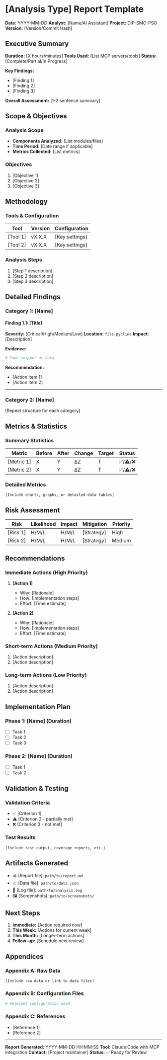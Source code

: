 # [Analysis Type] Report Template

**Date:** YYYY-MM-DD
**Analyst:** [Name/AI Assistant]
**Project:** DIP-SMC-PSO
**Version:** [Version/Commit Hash]

## Executive Summary

**Duration:** [X hours/minutes]
**Tools Used:** [List MCP servers/tools]
**Status:** [Complete/Partial/In Progress]

**Key Findings:**
- [Finding 1]
- [Finding 2]
- [Finding 3]

**Overall Assessment:** [1-2 sentence summary]

## Scope & Objectives

### Analysis Scope
- **Components Analyzed:** [List modules/files]
- **Time Period:** [Date range if applicable]
- **Metrics Collected:** [List metrics]

### Objectives
1. [Objective 1]
2. [Objective 2]
3. [Objective 3]

## Methodology

### Tools & Configuration

| Tool | Version | Configuration |
|------|---------|---------------|
| [Tool 1] | vX.X.X | [Key settings] |
| [Tool 2] | vX.X.X | [Key settings] |

### Analysis Steps
1. [Step 1 description]
2. [Step 2 description]
3. [Step 3 description]

## Detailed Findings

### Category 1: [Name]

#### Finding 1.1: [Title]

**Severity:** [Critical/High/Medium/Low]
**Location:** `file.py:line`
**Impact:** [Description]

**Evidence:**
```python
# Code snippet or data
```

**Recommendation:**
- [Action item 1]
- [Action item 2]

---

### Category 2: [Name]

[Repeat structure for each category]

## Metrics & Statistics

### Summary Statistics

| Metric | Before | After | Change | Target | Status |
|--------|--------|-------|--------|--------|--------|
| [Metric 1] | X | Y | ΔZ | T | ✅/⚠️/❌ |
| [Metric 2] | X | Y | ΔZ | T | ✅/⚠️/❌ |

### Detailed Metrics

```
[Include charts, graphs, or detailed data tables]
```

## Risk Assessment

| Risk | Likelihood | Impact | Mitigation | Priority |
|------|------------|--------|------------|----------|
| [Risk 1] | H/M/L | H/M/L | [Strategy] | High |
| [Risk 2] | H/M/L | H/M/L | [Strategy] | Medium |

## Recommendations

### Immediate Actions (High Priority)
1. **[Action 1]**
   - Why: [Rationale]
   - How: [Implementation steps]
   - Effort: [Time estimate]

2. **[Action 2]**
   - Why: [Rationale]
   - How: [Implementation steps]
   - Effort: [Time estimate]

### Short-term Actions (Medium Priority)
1. [Action description]
2. [Action description]

### Long-term Actions (Low Priority)
1. [Action description]
2. [Action description]

## Implementation Plan

### Phase 1: [Name] (Duration)
- [ ] Task 1
- [ ] Task 2
- [ ] Task 3

### Phase 2: [Name] (Duration)
- [ ] Task 1
- [ ] Task 2

## Validation & Testing

### Validation Criteria
- ✅ [Criterion 1]
- ⚠️ [Criterion 2 - partially met]
- ❌ [Criterion 3 - not met]

### Test Results
```
[Include test output, coverage reports, etc.]
```

## Artifacts Generated

- 📊 [Report file]: `path/to/report.md`
- 📈 [Data file]: `path/to/data.json`
- 📝 [Log file]: `path/to/analysis.log`
- 🖼️ [Screenshots]: `path/to/screenshots/`

## Next Steps

1. **Immediate:** [Action required now]
2. **This Week:** [Actions for current week]
3. **This Month:** [Longer-term actions]
4. **Follow-up:** [Schedule next review]

## Appendices

### Appendix A: Raw Data
```
[Include raw data or link to data files]
```

### Appendix B: Configuration Files
```yaml
# Relevant configuration used
```

### Appendix C: References
- [Reference 1]
- [Reference 2]

---

**Report Generated:** YYYY-MM-DD HH:MM:SS
**Tool:** Claude Code with MCP Integration
**Contact:** [Project maintainer]
**Status:** ✅ Ready for Review
